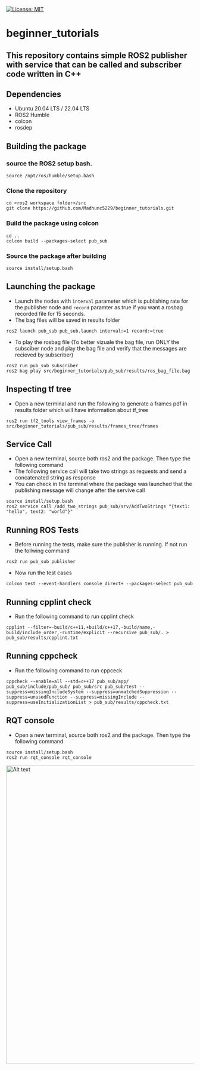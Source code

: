 [![License: MIT](https://img.shields.io/badge/License-MIT-blue.svg)](https://opensource.org/licenses/MIT)
# beginner_tutorials  
## This repository contains simple ROS2 publisher with service that can be called and subscriber code written in C++  

## Dependencies

- Ubuntu 20.04 LTS / 22.04 LTS
- ROS2 Humble
- colcon
- rosdep

## Building the package

### source the ROS2 setup bash.
```
source /opt/ros/humble/setup.bash
```

### Clone the repository
```
cd <ros2 workspace folder>/src
git clone https://github.com/Madhunc5229/beginner_tutorials.git
```


### Build the package using colcon
```
cd ..
colcon build --packages-select pub_sub
```

### Source the package after building
```
source install/setup.bash
```
## Launching the package
- Launch the nodes with `interval` parameter which is publishing rate for the publisher node and `record` paramter as true if you want a rosbag recorded file for 15 seconds.
- The bag files will be saved in results folder
```
ros2 launch pub_sub pub_sub.launch interval:=1 record:=true
```
- To play the rosbag file (To better vizuale the bag file, run ONLY the subsciber node and play the bag file and verify that the messages are recieved by subscriber)
```
ros2 run pub_sub subscriber
ros2 bag play src/beginner_tutorials/pub_sub/results/ros_bag_file.bag 
```
## Inspecting tf tree
- Open a new terminal and run the following to generate a frames pdf in results folder which will have information about tf_tree
```
ros2 run tf2_tools view_frames -o src/beginner_tutorials/pub_sub/results/frames_tree/frames
```
## Service Call
- Open a new terminal, source both ros2 and the package. Then type the following command
- The following service call will take two strings as requests and send a concatenated string as response
- You can check in the terminal where the package was launched that the publishing message will change after the servive call
```
source install/setup.bash
ros2 service call /add_two_strings pub_sub/srv/AddTwoStrings "{text1: "hello", text2: "world"}"
```

## Running ROS Tests
- Before running the tests, make sure the publisher is running. If not run the follwing command
```
ros2 run pub_sub publisher
```
- Now run the test cases
```
colcon test --event-handlers console_direct+ --packages-select pub_sub
```

## Running cpplint check
- Run the following command to run cpplint check
```
cpplint --filter=-build/c++11,+build/c++17,-build/name,-build/include_order,-runtime/explicit --recursive pub_sub/. > pub_sub/results/cpplint.txt
```

## Running cppcheck 
- Run the following command to run cppceck
```
cppcheck --enable=all --std=c++17 pub_sub/app/ pub_sub/include/pub_sub/ pub_sub/src pub_sub/test --suppress=missingIncludeSystem --suppress=unmatchedSuppression --suppress=unusedFunction --suppress=missingInclude --suppress=useInitializationList > pub_sub/results/cppcheck.txt
```

## RQT console
- Open a new terminal, source both ros2 and the package. Then type the following command
```
source install/setup.bash
ros2 run rqt_console rqt_console
```
<img src="pub_sub/results/rqt_console/rqt_log_level.png" width="800" alt="Alt text" title="">
